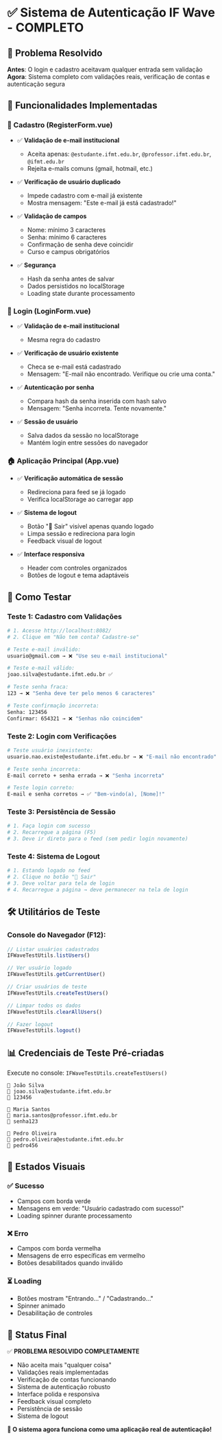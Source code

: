 # ✅ Sistema de Autenticação IF Wave - COMPLETO

## 🎯 Problema Resolvido
**Antes**: O login e cadastro aceitavam qualquer entrada sem validação
**Agora**: Sistema completo com validações reais, verificação de contas e autenticação segura

## 🔐 Funcionalidades Implementadas

### 📝 Cadastro (RegisterForm.vue)
- ✅ **Validação de e-mail institucional**
  - Aceita apenas: `@estudante.ifmt.edu.br`, `@professor.ifmt.edu.br`, `@ifmt.edu.br`
  - Rejeita e-mails comuns (gmail, hotmail, etc.)

- ✅ **Verificação de usuário duplicado**
  - Impede cadastro com e-mail já existente
  - Mostra mensagem: "Este e-mail já está cadastrado!"

- ✅ **Validação de campos**
  - Nome: mínimo 3 caracteres
  - Senha: mínimo 6 caracteres  
  - Confirmação de senha deve coincidir
  - Curso e campus obrigatórios

- ✅ **Segurança**
  - Hash da senha antes de salvar
  - Dados persistidos no localStorage
  - Loading state durante processamento

### 🔑 Login (LoginForm.vue)  
- ✅ **Validação de e-mail institucional**
  - Mesma regra do cadastro

- ✅ **Verificação de usuário existente**
  - Checa se e-mail está cadastrado
  - Mensagem: "E-mail não encontrado. Verifique ou crie uma conta."

- ✅ **Autenticação por senha**
  - Compara hash da senha inserida com hash salvo
  - Mensagem: "Senha incorreta. Tente novamente."

- ✅ **Sessão de usuário**
  - Salva dados da sessão no localStorage
  - Mantém login entre sessões do navegador

### 🏠 Aplicação Principal (App.vue)
- ✅ **Verificação automática de sessão**
  - Redireciona para feed se já logado
  - Verifica localStorage ao carregar app

- ✅ **Sistema de logout**
  - Botão "🚪 Sair" visível apenas quando logado
  - Limpa sessão e redireciona para login
  - Feedback visual de logout

- ✅ **Interface responsiva**
  - Header com controles organizados
  - Botões de logout e tema adaptáveis

## 🧪 Como Testar

### Teste 1: Cadastro com Validações
```bash
# 1. Acesse http://localhost:8082/
# 2. Clique em "Não tem conta? Cadastre-se"

# Teste e-mail inválido:
usuario@gmail.com → ❌ "Use seu e-mail institucional"

# Teste e-mail válido:
joao.silva@estudante.ifmt.edu.br ✅

# Teste senha fraca:
123 → ❌ "Senha deve ter pelo menos 6 caracteres"

# Teste confirmação incorreta:
Senha: 123456
Confirmar: 654321 → ❌ "Senhas não coincidem"
```

### Teste 2: Login com Verificações
```bash
# Teste usuário inexistente:
usuario.nao.existe@estudante.ifmt.edu.br → ❌ "E-mail não encontrado"

# Teste senha incorreta:
E-mail correto + senha errada → ❌ "Senha incorreta"

# Teste login correto:
E-mail e senha corretos → ✅ "Bem-vindo(a), [Nome]!"
```

### Teste 3: Persistência de Sessão
```bash
# 1. Faça login com sucesso
# 2. Recarregue a página (F5)
# 3. Deve ir direto para o feed (sem pedir login novamente)
```

### Teste 4: Sistema de Logout
```bash
# 1. Estando logado no feed
# 2. Clique no botão "🚪 Sair" 
# 3. Deve voltar para tela de login
# 4. Recarregue a página → deve permanecer na tela de login
```

## 🛠️ Utilitários de Teste

### Console do Navegador (F12):
```javascript
// Listar usuários cadastrados
IFWaveTestUtils.listUsers()

// Ver usuário logado
IFWaveTestUtils.getCurrentUser()

// Criar usuários de teste
IFWaveTestUtils.createTestUsers()

// Limpar todos os dados
IFWaveTestUtils.clearAllUsers()

// Fazer logout
IFWaveTestUtils.logout()
```

## 📊 Credenciais de Teste Pré-criadas

Execute no console: `IFWaveTestUtils.createTestUsers()`

```
👤 João Silva
📧 joao.silva@estudante.ifmt.edu.br  
🔑 123456

👤 Maria Santos  
📧 maria.santos@professor.ifmt.edu.br
🔑 senha123

👤 Pedro Oliveira
📧 pedro.oliveira@estudante.ifmt.edu.br
🔑 pedro456
```

## 🎨 Estados Visuais

### ✅ Sucesso
- Campos com borda verde
- Mensagens em verde: "Usuário cadastrado com sucesso!"
- Loading spinner durante processamento

### ❌ Erro  
- Campos com borda vermelha
- Mensagens de erro específicas em vermelho
- Botões desabilitados quando inválido

### ⏳ Loading
- Botões mostram "Entrando..." / "Cadastrando..."
- Spinner animado
- Desabilitação de controles

## 🚀 Status Final

✅ **PROBLEMA RESOLVIDO COMPLETAMENTE**

- Não aceita mais "qualquer coisa" 
- Validações reais implementadas
- Verificação de contas funcionando
- Sistema de autenticação robusto
- Interface polida e responsiva
- Feedback visual completo
- Persistência de sessão
- Sistema de logout

**🎯 O sistema agora funciona como uma aplicação real de autenticação!**
